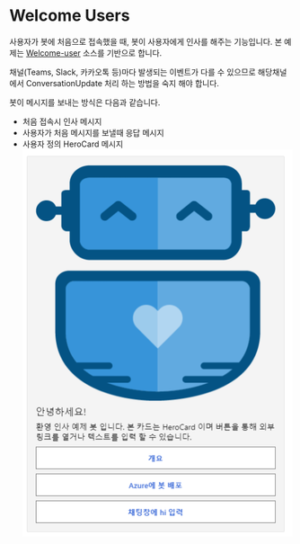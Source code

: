 ﻿# Welcome Users
사용자가 봇에 처음으로 접속했을 때, 봇이 사용자에게 인사를 해주는 기능입니다.
본 예제는 [Welcome-user](https://github.com/microsoft/BotBuilder-Samples/tree/main/samples/csharp_dotnetcore/03.welcome-user) 소스를 기반으로 합니다.

채널(Teams, Slack, 카카오톡 등)마다 발생되는 이벤트가 다를 수 있으므로 해당채널에서 ConversationUpdate 처리 하는 방법을 숙지 해야 합니다.

봇이 메시지를 보내는 방식은 다음과 같습니다.
- 처음 접속시 인사 메시지
- 사용자가 처음 메시지를 보낼때 응답 메시지
- 사용자 정의 HeroCard 메시지
![](images/2023-04-04-21-09-40.png)